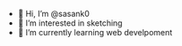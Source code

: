 - 👋 Hi, I’m @sasank0
- 👀 I’m interested in sketching
- 🌱 I’m currently learning web develpoment


<!---
sasank0/sasank0 is a ✨ special ✨ repository because its `README.md` (this file) appears on your GitHub profile.
You can click the Preview link to take a look at your changes.
--->
